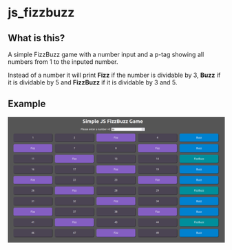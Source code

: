 # js_fizzbuzz

## What is this?
A simple FizzBuzz game with a number input and a p-tag showing all numbers from 1 to the inputed number.

Instead of a number it will print **Fizz** if the number is dividable by 3, **Buzz** if it is dividable by 5 and **FizzBuzz** if it is dividable by 3 and 5.

## Example
![FizzBuzz Example Image](./assets/FizzBuzzExample.png "FizzBuzz Example Image")